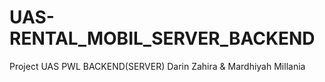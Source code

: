 # UAS-RENTAL_MOBIL_SERVER_BACKEND
 Project UAS PWL BACKEND(SERVER) Darin Zahira & Mardhiyah Millania

